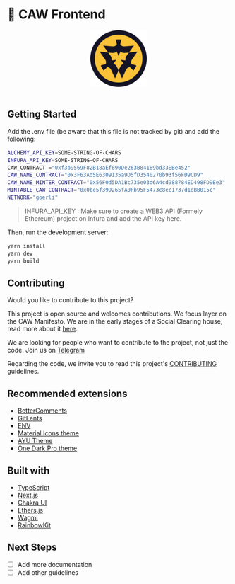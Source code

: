 # 🌙 CAW Frontend 
<p align="center">
  <a href="https://caw.is">
      <img src="public/assets/tokens/caw.png" height="128">
  </a>  
<br>
<br>
</p>

## Getting Started

Add the .env file (be aware that this file is not tracked by git) and add the following:

```bash
ALCHEMY_API_KEY=SOME-STRING-OF-CHARS
INFURA_API_KEY=SOME-STRING-OF-CHARS
CAW_CONTRACT ="0xf3b9569F82B18aEf890De263B84189bd33EBe452"
CAW_NAME_CONTRACT="0x3F63Ad5E6309135a9D5fD3540270b93f56FD9CD9"
CAW_NAME_MINTER_CONTRACT="0x56F0d5DA1Bc735e03d6A4cd988784ED498FD9Ee3"
MINTABLE_CAW_CONTRACT="0x0bc5f399265fA0Fb95F5473c8ec1737d1dBB015c"
NETWORK="goerli"

```

> INFURA_API_KEY : Make sure to create a WEB3 API (Formely Ethereum) project on Infura and add the API key here.

Then, run the development server:

```bash
yarn install
yarn dev
yarn build
```


## Contributing
Would you like to contribute to this project?

This project is open source and welcomes contributions. We focus layer on the CAW Manifesto. We are in the early stages of a Social Clearing house; read more about it [here](https://caw.is/).

We are looking for people who want to contribute to the project, not just the code. Join us on [Telegram](https://t.me/cawbuilders)


Regarding the code, we invite you to read this project's [CONTRIBUTING](docs/CONTRIBUTING.md) guidelines.

## Recommended extensions
 - [BetterComments](https://marketplace.visualstudio.com/items?itemName=aaron-bond.better-comments)
 - [GitLents](https://marketplace.visualstudio.com/items?itemName=eamodio.gitlens)
 - [ENV](https://marketplace.visualstudio.com/items?itemName=IronGeek.vscode-env)
 - [Material Icons theme](https://marketplace.visualstudio.com/items?itemName=PKief.material-icon-theme)
 - [AYU Theme](https://marketplace.visualstudio.com/items?itemName=teabyii.ayu)
 - [One Dark Pro theme](https://marketplace.visualstudio.com/items?itemName=zhuangtongfa.Material-theme)

## Built with
 - [TypeScript](https://www.typescriptlang.org/)
 - [Next.js](https://nextjs.org/)
 - [Chakra UI](https://chakra-ui.com/)
 - [Ethers.js](https://docs.ethers.io/v5/)
 - [Wagmi](https://wagmi.sh/)
 - [RainbowKit](https://www.rainbowkit.com/)

## Next Steps
- [ ] Add more documentation
- [ ] Add other guidelines

